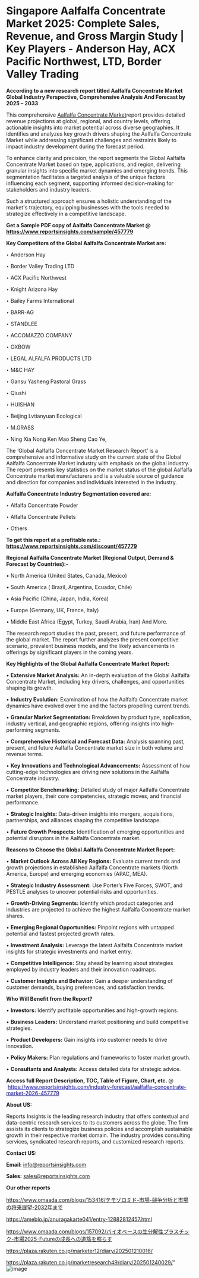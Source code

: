 # Singapore Aalfalfa Concentrate Market 2025: Complete Sales, Revenue, and Gross Margin Study | Key Players - Anderson Hay, ACX Pacific Northwest, LTD, Border Valley Trading

<strong>According to a new research report titled Aalfalfa Concentrate Market Global Industry Perspective, Comprehensive Analysis And Forecast by 2025 – 2033</strong>

This comprehensive <a href=https://www.reportsinsights.com/sample/457779>Aalfalfa Concentrate Market</a>report provides detailed revenue projections at global, regional, and country levels, offering actionable insights into market potential across diverse geographies. It identifies and analyzes key growth drivers shaping the Aalfalfa Concentrate Market while addressing significant challenges and restraints likely to impact industry development during the forecast period.

To enhance clarity and precision, the report segments the Global Aalfalfa Concentrate Market based on type, applications, and region, delivering granular insights into specific market dynamics and emerging trends. This segmentation facilitates a targeted analysis of the unique factors influencing each segment, supporting informed decision-making for stakeholders and industry leaders.

Such a structured approach ensures a holistic understanding of the market's trajectory, equipping businesses with the tools needed to strategize effectively in a competitive landscape.

<strong>Get a Sample PDF copy of Aalfalfa Concentrate Market </strong><strong>@<a href=https://www.reportsinsights.com/sample/457779 style=color:#0000ff;> https://www.reportsinsights.com/sample/457779</a></strong></font>

<strong>Key Competitors of the Global Aalfalfa Concentrate Market are:</strong>

‣ Anderson Hay

‣ Border Valley Trading LTD

‣ ACX Pacific Northwest

‣ Knight Arizona Hay

‣ Bailey Farms International

‣ BARR-AG

‣ STANDLEE

‣ ACCOMAZZO COMPANY

‣ OXBOW

‣ LEGAL ALFALFA PRODUCTS LTD

‣ M&C HAY

‣ Gansu Yasheng Pastoral Grass

‣ Qiushi

‣ HUISHAN

‣ Beijing Lvtianyuan Ecological

‣ M.GRASS

‣ Ning Xia Nong Ken Mao Sheng Cao Ye,

The ‘Global Aalfalfa Concentrate Market Research Report’ is a comprehensive and informative study on the current state of the Global Aalfalfa Concentrate Market industry with emphasis on the global industry. The report presents key statistics on the market status of the global Aalfalfa Concentrate market manufacturers and is a valuable source of guidance and direction for companies and individuals interested in the industry.

<strong>Aalfalfa Concentrate Industry Segmentation covered are:</strong>

‣ Alfalfa Concentrate Powder

‣ Alfalfa Concentrate Pellets

‣ Others

<strong>To get this report at a profitable rate.: <a href=https://www.reportsinsights.com/discount/457779 style=color:#0000ff;>https://www.reportsinsights.com/discount/457779</a></strong></font>

<strong>Regional Aalfalfa Concentrate Market (Regional Output, Demand &amp; Forecast by Countries):-</strong>

• North America (United States, Canada, Mexico)

• South America ( Brazil, Argentina, Ecuador, Chile)

• Asia Pacific (China, Japan, India, Korea)

• Europe (Germany, UK, France, Italy)

• Middle East Africa (Egypt, Turkey, Saudi Arabia, Iran) And More.

The research report studies the past, present, and future performance of the global market. The report further analyzes the present competitive scenario, prevalent business models, and the likely advancements in offerings by significant players in the coming years.

<strong>Key Highlights of the Global Aalfalfa Concentrate Market Report:</strong>

• <strong>Extensive Market Analysis:</strong> An in-depth evaluation of the Global Aalfalfa Concentrate Market, including key drivers, challenges, and opportunities shaping its growth.

• <strong>Industry Evolution:</strong> Examination of how the Aalfalfa Concentrate market dynamics have evolved over time and the factors propelling current trends.

• <strong>Granular Market Segmentation:</strong> Breakdown by product type, application, industry vertical, and geographic regions, offering insights into high-performing segments.

• <strong>Comprehensive Historical and Forecast Data:</strong> Analysis spanning past, present, and future Aalfalfa Concentrate market size in both volume and revenue terms.

• <strong>Key Innovations and Technological Advancements:</strong> Assessment of how cutting-edge technologies are driving new solutions in the Aalfalfa Concentrate industry.

• <strong>Competitor Benchmarking:</strong> Detailed study of major Aalfalfa Concentrate market players, their core competencies, strategic moves, and financial performance.

• <strong>Strategic Insights:</strong> Data-driven insights into mergers, acquisitions, partnerships, and alliances shaping the competitive landscape.

• <strong>Future Growth Prospects:</strong> Identification of emerging opportunities and potential disruptors in the Aalfalfa Concentrate market.

<strong>Reasons to Choose the Global Aalfalfa Concentrate Market Report:</strong>

• <strong>Market Outlook Across All Key Regions:</strong> Evaluate current trends and growth projections in established Aalfalfa Concentrate markets (North America, Europe) and emerging economies (APAC, MEA).

• <strong>Strategic Industry Assessment:</strong> Use Porter’s Five Forces, SWOT, and PESTLE analyses to uncover potential risks and opportunities.

• <strong>Growth-Driving Segments:</strong> Identify which product categories and industries are projected to achieve the highest Aalfalfa Concentrate market shares.

• <strong>Emerging Regional Opportunities:</strong> Pinpoint regions with untapped potential and fastest projected growth rates.

• <strong>Investment Analysis:</strong> Leverage the latest Aalfalfa Concentrate market insights for strategic investments and market entry.

• <strong>Competitive Intelligence:</strong> Stay ahead by learning about strategies employed by industry leaders and their innovation roadmaps.

• <strong>Customer Insights and Behavior:</strong> Gain a deeper understanding of customer demands, buying preferences, and satisfaction trends.

<strong>Who Will Benefit from the Report?</strong>

• <strong>Investors:</strong> Identify profitable opportunities and high-growth regions.

• <strong>Business Leaders:</strong> Understand market positioning and build competitive strategies.

• <strong>Product Developers:</strong> Gain insights into customer needs to drive innovation.

• <strong>Policy Makers:</strong> Plan regulations and frameworks to foster market growth.

• <strong>Consultants and Analysts:</strong> Access detailed data for strategic advice.
</ul>
<strong>Access full Report Description, TOC, Table of Figure, Chart, etc. </strong>@  <a href=https://www.reportsinsights.com/industry-forecast/aalfalfa-concentrate-market-2026-457779 style=color:#0000ff;>https://www.reportsinsights.com/industry-forecast/aalfalfa-concentrate-market-2026-457779</a></font>

<strong><strong>About US</strong>:</strong>

Reports Insights is the leading research industry that offers contextual and data-centric research services to its customers across the globe. The firm assists its clients to strategize business policies and accomplish sustainable growth in their respective market domain. The industry provides consulting services, syndicated research reports, and customized research reports.

<strong>Contact US:</strong>

<p class=""""><b>Email:</b> <a href=mailto:info@reportsinsights.com>info@reportsinsights.com</a></p>
<p class=""""><b>Sales:</b> <a href=mailto:sales@reportsinsights.com>sales@reportsinsights.com</a></p>

<strong>Our other reports</strong>

<a href=https://www.omaada.com/blogs/153416/テモゾロミド-市場-競争分析と市場の将来展望-2032年まで>https://www.omaada.com/blogs/153416/テモゾロミド-市場-競争分析と市場の将来展望-2032年まで</a>

<a href=https://ameblo.jp/anuragakarte041/entry-12882812457.html>https://ameblo.jp/anuragakarte041/entry-12882812457.html</a>

<a href=https://www.omaada.com/blogs/157092/バイオベースの生分解性プラスチック-市場2025-Futureの成長への道筋を照らす>https://www.omaada.com/blogs/157092/バイオベースの生分解性プラスチック-市場2025-Futureの成長への道筋を照らす</a>

<a href=https://plaza.rakuten.co.jp/marketer12/diary/202501210016/>https://plaza.rakuten.co.jp/marketer12/diary/202501210016/</a>

<a href=https://plaza.rakuten.co.jp/marketresearch49/diary/202501240029/>https://plaza.rakuten.co.jp/marketresearch49/diary/202501240029/</a>"
![image](https://github.com/user-attachments/assets/32422f45-6a4c-4918-8fbe-525712b43714)
